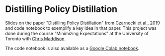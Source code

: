 # Distilling Policy Distillation

Slides on the paper ["Distilling Policy Distillation" from Czarnecki et al., 2019](https://arxiv.org/abs/1902.02186) and code notebook to exemplify a key idea in that paper. This project was done during the course "Minimizing Expectations" at the University of Toronto with [Chris Maddison](https://www.cs.toronto.edu/~cmaddis/).

The code notebook is also available as a [Google Colab notebook](https://colab.research.google.com/drive/1CmSo-hMKb74zVPxCFJ8TIl6Iacxc2l3b?usp=sharing).